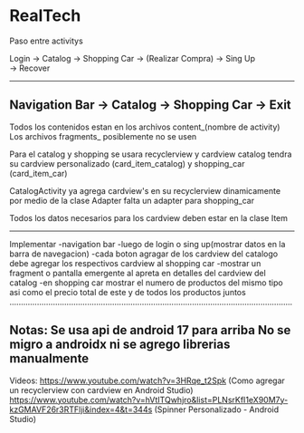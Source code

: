 # RealTech
Paso entre activitys

Login -> Catalog -> Shopping Car -> (Realizar Compra)
      -> Sing Up                 
      -> Recover	

-----------------------------------------------------------------------------------------------------------
Navigation Bar -> Catalog
               -> Shopping Car
	       -> Exit
-----------------------------------------------------------------------------------------------------------
Todos los contenidos estan en los archivos content_(nombre de activity) 
Los archivos fragments_ posiblemente no se usen


Para el catalog y shopping se usara recyclerview y cardview catalog tendra su cardview personalizado (card_item_catalog) y shopping_car (card_item_car)

CatalogActivity ya agrega cardview's en su recyclerview dinamicamente por medio de la clase Adapter falta un adapter para shopping_car

Todos los datos necesarios para los cardview deben estar en la clase Item

------------------------------------------------------------------------------------------------------------
Implementar 
-navigation bar
-luego de login o sing up(mostrar datos en la barra de navegacion) 
-cada boton agragar de los cardview del catalogo debe agregar los respectivos cardview al shopping car
-mostrar un fragment o pantalla emergente al apreta en detalles del cardview del catalog
-en shopping car mostrar el numero de productos del mismo tipo asi como el precio total de este y de todos los productos juntos
............................................................................................................................

Notas:
Se usa api de android 17 para arriba
No se migro a androidx ni se agrego librerias manualmente
------------------------------------------------------------------------------------------------
Videos:
https://www.youtube.com/watch?v=3HRqe_t2Spk (Como agregar un recyclerview con cardview en Android Studio)
https://www.youtube.com/watch?v=hVtITQwhjro&list=PLNsrKfI1eX90M7y-kzGMAVF26r3RTFlji&index=4&t=344s  (Spinner Personalizado - Android Studio)
